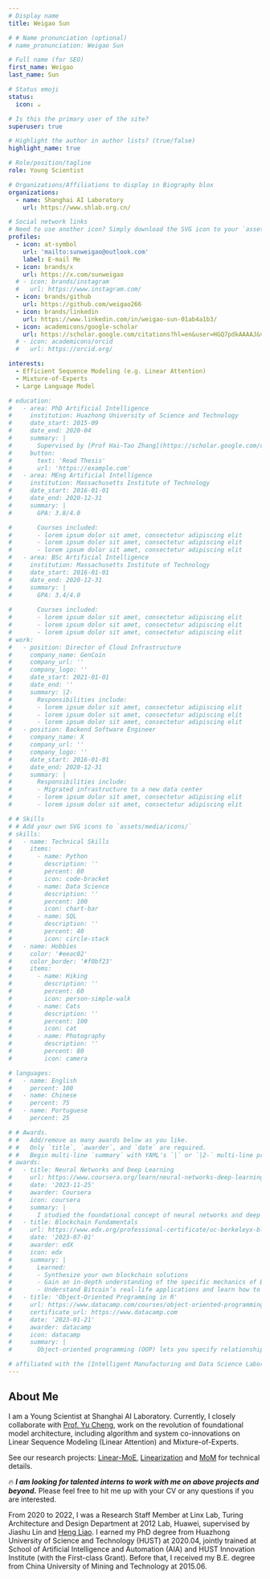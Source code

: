 ```yaml
---
# Display name
title: Weigao Sun

# # Name pronunciation (optional)
# name_pronunciation: Weigao Sun

# Full name (for SEO)
first_name: Weigao
last_name: Sun

# Status emoji
status:
  icon: ☕️

# Is this the primary user of the site?
superuser: true

# Highlight the author in author lists? (true/false)
highlight_name: true

# Role/position/tagline
role: Young Scientist

# Organizations/Affiliations to display in Biography blox
organizations:
  - name: Shanghai AI Laboratory
    url: https://www.shlab.org.cn/

# Social network links
# Need to use another icon? Simply download the SVG icon to your `assets/media/icons/` folder.
profiles:
  - icon: at-symbol
    url: 'mailto:sunweigao@outlook.com'
    label: E-mail Me
  - icon: brands/x
    url: https://x.com/sunweigao
  # - icon: brands/instagram
  #   url: https://www.instagram.com/
  - icon: brands/github
    url: https://github.com/weigao266
  - icon: brands/linkedin
    url: https://www.linkedin.com/in/weigao-sun-01ab4a1b3/
  - icon: academicons/google-scholar
    url: https://scholar.google.com/citations?hl=en&user=HGQ7pdkAAAAJ&view_op=list_works&sortby=pubdate
  # - icon: academicons/orcid
  #   url: https://orcid.org/

interests:
  - Efficient Sequence Modeling (e.g. Linear Attention)
  - Mixture-of-Experts
  - Large Language Model

# education:
#   - area: PhD Artificial Intelligence
#     institution: Huazhong University of Science and Technology
#     date_start: 2015-09
#     date_end: 2020-04
#     summary: |
#       Supervised by [Prof Hai-Tao Zhang](https://scholar.google.com/citations?user=y089Rj8AAAAJ&hl=en) and [Prof Ye Yuan](https://yy311.github.io/).
#     button:
#       text: 'Read Thesis'
#       url: 'https://example.com'
#   - area: MEng Artificial Intelligence
#     institution: Massachusetts Institute of Technology
#     date_start: 2016-01-01
#     date_end: 2020-12-31
#     summary: |
#       GPA: 3.8/4.0

#       Courses included:
#       - lorem ipsum dolor sit amet, consectetur adipiscing elit
#       - lorem ipsum dolor sit amet, consectetur adipiscing elit
#       - lorem ipsum dolor sit amet, consectetur adipiscing elit
#   - area: BSc Artificial Intelligence
#     institution: Massachusetts Institute of Technology
#     date_start: 2016-01-01
#     date_end: 2020-12-31
#     summary: |
#       GPA: 3.4/4.0
      
#       Courses included:
#       - lorem ipsum dolor sit amet, consectetur adipiscing elit
#       - lorem ipsum dolor sit amet, consectetur adipiscing elit
#       - lorem ipsum dolor sit amet, consectetur adipiscing elit
# work:
#   - position: Director of Cloud Infrastructure
#     company_name: GenCoin
#     company_url: ''
#     company_logo: ''
#     date_start: 2021-01-01
#     date_end: ''
#     summary: |2-
#       Responsibilities include:
#       - lorem ipsum dolor sit amet, consectetur adipiscing elit
#       - lorem ipsum dolor sit amet, consectetur adipiscing elit
#       - lorem ipsum dolor sit amet, consectetur adipiscing elit
#   - position: Backend Software Engineer
#     company_name: X
#     company_url: ''
#     company_logo: ''
#     date_start: 2016-01-01
#     date_end: 2020-12-31
#     summary: |
#       Responsibilities include:
#       - Migrated infrastructure to a new data center
#       - lorem ipsum dolor sit amet, consectetur adipiscing elit
#       - lorem ipsum dolor sit amet, consectetur adipiscing elit

# # Skills
# # Add your own SVG icons to `assets/media/icons/`
# skills:
#   - name: Technical Skills
#     items:
#       - name: Python
#         description: ''
#         percent: 80
#         icon: code-bracket
#       - name: Data Science
#         description: ''
#         percent: 100
#         icon: chart-bar
#       - name: SQL
#         description: ''
#         percent: 40
#         icon: circle-stack
#   - name: Hobbies
#     color: '#eeac02'
#     color_border: '#f0bf23'
#     items:
#       - name: Hiking
#         description: ''
#         percent: 60
#         icon: person-simple-walk
#       - name: Cats
#         description: ''
#         percent: 100
#         icon: cat
#       - name: Photography
#         description: ''
#         percent: 80
#         icon: camera

# languages:
#   - name: English
#     percent: 100
#   - name: Chinese
#     percent: 75
#   - name: Portuguese
#     percent: 25

# # Awards.
# #   Add/remove as many awards below as you like.
# #   Only `title`, `awarder`, and `date` are required.
# #   Begin multi-line `summary` with YAML's `|` or `|2-` multi-line prefix and indent 2 spaces below.
# awards:
#   - title: Neural Networks and Deep Learning
#     url: https://www.coursera.org/learn/neural-networks-deep-learning
#     date: '2023-11-25'
#     awarder: Coursera
#     icon: coursera
#     summary: |
#       I studied the foundational concept of neural networks and deep learning. By the end, I was familiar with the significant technological trends driving the rise of deep learning; build, train, and apply fully connected deep neural networks; implement efficient (vectorized) neural networks; identify key parameters in a neural network’s architecture; and apply deep learning to your own applications.
#   - title: Blockchain Fundamentals
#     url: https://www.edx.org/professional-certificate/uc-berkeleyx-blockchain-fundamentals
#     date: '2023-07-01'
#     awarder: edX
#     icon: edx
#     summary: |
#       Learned:
#       - Synthesize your own blockchain solutions
#       - Gain an in-depth understanding of the specific mechanics of Bitcoin
#       - Understand Bitcoin’s real-life applications and learn how to attack and destroy Bitcoin, Ethereum, smart contracts and Dapps, and alternatives to Bitcoin’s Proof-of-Work consensus algorithm
#   - title: 'Object-Oriented Programming in R'
#     url: https://www.datacamp.com/courses/object-oriented-programming-with-s3-and-r6-in-r
#     certificate_url: https://www.datacamp.com
#     date: '2023-01-21'
#     awarder: datacamp
#     icon: datacamp
#     summary: |
#       Object-oriented programming (OOP) lets you specify relationships between functions and the objects that they can act on, helping you manage complexity in your code. This is an intermediate level course, providing an introduction to OOP, using the S3 and R6 systems. S3 is a great day-to-day R programming tool that simplifies some of the functions that you write. R6 is especially useful for industry-specific analyses, working with web APIs, and building GUIs.

# affiliated with the [Intelligent Manufacturing and Data Science Laboratory](http://imds.aia.hust.edu.cn/index.htm), supervised by [Prof Hai-Tao Zhang](https://scholar.google.com/citations?user=y089Rj8AAAAJ&hl=en) and [Prof Ye Yuan](https://yy311.github.io/). 
---
```


## About Me

I am a Young Scientist at Shanghai AI Laboratory. Currently, I closely collaborate with [Prof. Yu Cheng](https://ych133.github.io/), work on the revolution of foundational model architecture, including algorithm and system co-innovations on Linear Sequence Modeling (Linear Attention) and Mixture-of-Experts.

See our research projects: [Linear-MoE](https://github.com/OpenSparseLLMs/Linear-MoE), [Linearization](https://github.com/OpenSparseLLMs/Linearization) and [MoM](https://github.com/OpenSparseLLMs/MoM) for technical details.

🔥 ***I am looking for talented interns to work with me on above projects and beyond.*** Please feel free to hit me up with your CV or any questions if you are interested.

From 2020 to 2022, I was a Research Staff Member at Linx Lab, Turing Architecture and Design Department at 2012 Lab, Huawei, supervised by Jiashu Lin and [Heng Liao](https://www.linkedin.com/in/heng-liao/). I earned my PhD degree from Huazhong University of Science and Technology (HUST) at 2020.04, jointly trained at School of Artificial Intelligence and Automation (AIA) and HUST Innovation Institute (with the First-class Grant). Before that, I received my B.E. degree from China University of Mining and Technology at 2015.06.